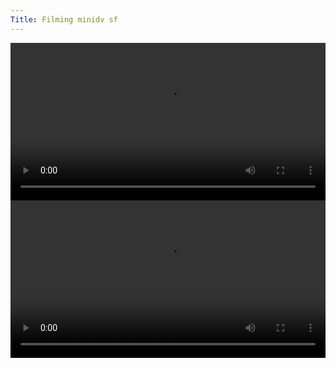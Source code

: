 ```yaml
---
Title: Filming minidv sf
---
```

 <video width="100%" height="auto" loop controls>
  <source src="https://static.lifeofpablo.com/media/videos/amoeba+records.MP4" type="video/mp4">
  Your browser does not support the video tag.
</video> 

 <video width="100%" height="auto" loop controls>
  <source src="https://static.lifeofpablo.com/media/videos/skateboarders.mp4" type="video/mp4">
  Your browser does not support the video tag.
</video> 


